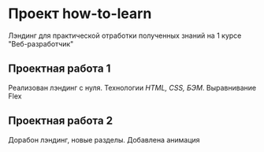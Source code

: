 # Проект how-to-learn
Лэндинг для практической отработки полученных знаний на 1 курсе "Веб-разработчик"

## Проектная работа 1
Реализован лэндинг с нуля. 
Технологии *HTML, CSS, БЭМ*. 
Выравнивание Flex

## Проектная работа 2
Дорабон лэндинг, новые разделы.
Добавлена анимация
